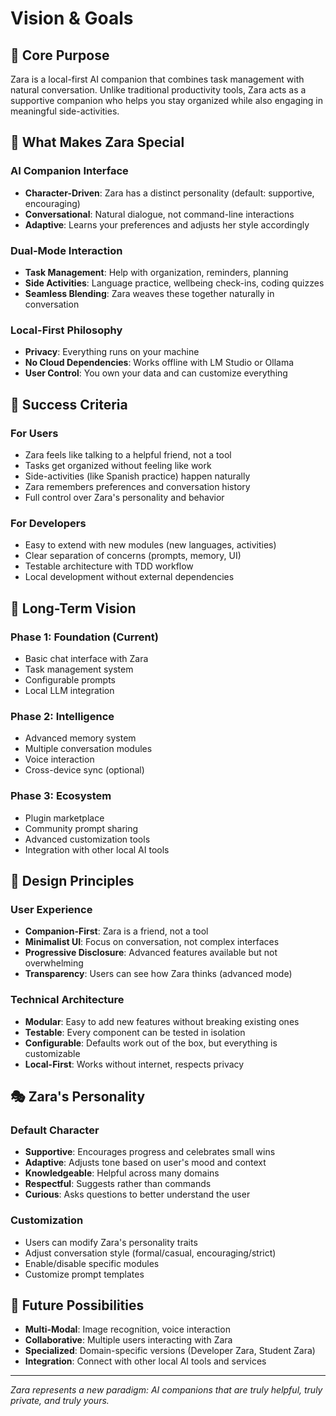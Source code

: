 # Vision & Goals

## 🎯 Core Purpose

Zara is a local-first AI companion that combines task management with natural conversation. Unlike traditional productivity tools, Zara acts as a supportive companion who helps you stay organized while also engaging in meaningful side-activities.

## 🌟 What Makes Zara Special

### AI Companion Interface
- **Character-Driven**: Zara has a distinct personality (default: supportive, encouraging)
- **Conversational**: Natural dialogue, not command-line interactions
- **Adaptive**: Learns your preferences and adjusts her style accordingly

### Dual-Mode Interaction
- **Task Management**: Help with organization, reminders, planning
- **Side Activities**: Language practice, wellbeing check-ins, coding quizzes
- **Seamless Blending**: Zara weaves these together naturally in conversation

### Local-First Philosophy
- **Privacy**: Everything runs on your machine
- **No Cloud Dependencies**: Works offline with LM Studio or Ollama
- **User Control**: You own your data and can customize everything

## 🎯 Success Criteria

### For Users
- Zara feels like talking to a helpful friend, not a tool
- Tasks get organized without feeling like work
- Side-activities (like Spanish practice) happen naturally
- Zara remembers preferences and conversation history
- Full control over Zara's personality and behavior

### For Developers
- Easy to extend with new modules (new languages, activities)
- Clear separation of concerns (prompts, memory, UI)
- Testable architecture with TDD workflow
- Local development without external dependencies

## 🚀 Long-Term Vision

### Phase 1: Foundation (Current)
- Basic chat interface with Zara
- Task management system
- Configurable prompts
- Local LLM integration

### Phase 2: Intelligence
- Advanced memory system
- Multiple conversation modules
- Voice interaction
- Cross-device sync (optional)

### Phase 3: Ecosystem
- Plugin marketplace
- Community prompt sharing
- Advanced customization tools
- Integration with other local AI tools

## 🎨 Design Principles

### User Experience
- **Companion-First**: Zara is a friend, not a tool
- **Minimalist UI**: Focus on conversation, not complex interfaces
- **Progressive Disclosure**: Advanced features available but not overwhelming
- **Transparency**: Users can see how Zara thinks (advanced mode)

### Technical Architecture
- **Modular**: Easy to add new features without breaking existing ones
- **Testable**: Every component can be tested in isolation
- **Configurable**: Defaults work out of the box, but everything is customizable
- **Local-First**: Works without internet, respects privacy

## 🎭 Zara's Personality

### Default Character
- **Supportive**: Encourages progress and celebrates small wins
- **Adaptive**: Adjusts tone based on user's mood and context
- **Knowledgeable**: Helpful across many domains
- **Respectful**: Suggests rather than commands
- **Curious**: Asks questions to better understand the user

### Customization
- Users can modify Zara's personality traits
- Adjust conversation style (formal/casual, encouraging/strict)
- Enable/disable specific modules
- Customize prompt templates

## 🔮 Future Possibilities

- **Multi-Modal**: Image recognition, voice interaction
- **Collaborative**: Multiple users interacting with Zara
- **Specialized**: Domain-specific versions (Developer Zara, Student Zara)
- **Integration**: Connect with other local AI tools and services

---

*Zara represents a new paradigm: AI companions that are truly helpful, truly private, and truly yours.*
